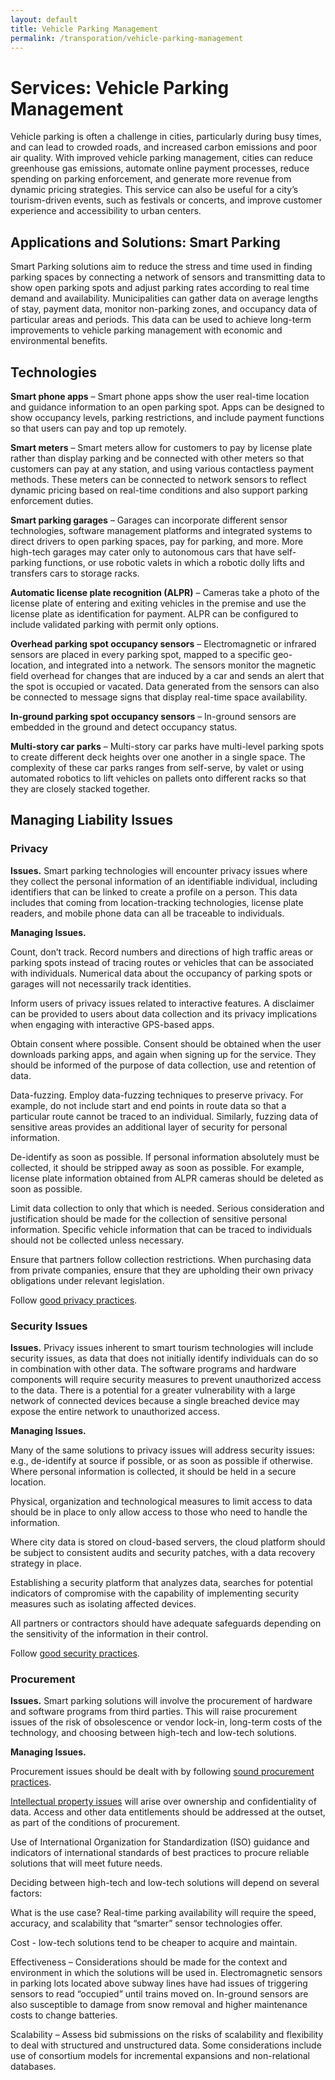 ```yaml
---
layout: default
title: Vehicle Parking Management
permalink: /transporation/vehicle-parking-management
---
```

# Services: Vehicle Parking Management

Vehicle parking is often a challenge in cities, particularly during busy times, and can lead to crowded roads, and increased carbon emissions and poor air quality. With improved vehicle parking management, cities can reduce greenhouse gas emissions, automate online payment processes, reduce spending on parking enforcement, and generate more revenue from dynamic pricing strategies. This service can also be useful for a city’s tourism-driven events, such as festivals or concerts, and improve customer experience and accessibility to urban centers.

## Applications and Solutions: Smart Parking

Smart Parking solutions aim to reduce the stress and time used in finding parking spaces by connecting a network of sensors and transmitting data to show open parking spots and adjust parking rates according to real time demand and availability. Municipalities can gather data on average lengths of stay, payment data, monitor non-parking zones, and occupancy data of particular areas and periods. This data can be used to achieve long-term improvements to vehicle parking management with economic and environmental benefits.

## Technologies

**Smart phone apps** – Smart phone apps show the user real-time location and guidance information to an open parking spot. Apps can be designed to show occupancy levels, parking restrictions, and include payment functions so that users can pay and top up remotely.

**Smart meters** – Smart meters allow for customers to pay by license plate rather than display parking and be connected with other meters so that customers can pay at any station, and using various contactless payment methods. These meters can be connected to network sensors to reflect dynamic pricing based on real-time conditions and also support parking enforcement duties. 

**Smart parking garages** – Garages can incorporate different sensor technologies, software management platforms and integrated systems to direct drivers to open parking spaces, pay for parking, and more. More high-tech garages may cater only to autonomous cars that have self-parking functions, or use robotic valets in which a robotic dolly lifts and transfers cars to storage racks.

**Automatic license plate recognition (ALPR)** – Cameras take a photo of the license plate of entering and exiting vehicles in the premise and use the license plate as identification for payment. ALPR can be configured to include validated parking with permit only options. 

**Overhead parking spot occupancy sensors** – Electromagnetic or infrared sensors are placed in every parking spot, mapped to a specific geo-location, and integrated into a network. The sensors monitor the magnetic field overhead for changes that are induced by a car and sends an alert that the spot is occupied or vacated. Data generated from the sensors can also be connected to message signs that display real-time space availability.

**In-ground parking spot occupancy sensors** – In-ground sensors are embedded in the ground and detect occupancy status. 

**Multi-story car parks** – Multi-story car parks have multi-level parking spots to create different deck heights over one another in a single space. The complexity of these car parks ranges from self-serve, by valet or using automated robotics to lift vehicles on pallets onto different racks so that they are closely stacked together. 

## Managing Liability Issues

### Privacy
 
**Issues.** Smart parking technologies will encounter privacy issues where they collect the personal information of an identifiable individual, including identifiers that can be linked to create a profile on a person. This data includes that coming from location-tracking technologies, license plate readers, and mobile phone data can all be traceable to individuals.

**Managing Issues.**
  
Count, don’t track.  Record numbers and directions of high traffic areas or parking spots instead of tracing routes or vehicles that can be associated with individuals. Numerical data about the occupancy of parking spots or garages will not necessarily track identities.

Inform users of privacy issues related to interactive features. A disclaimer can be provided to users about data collection and its privacy implications when engaging with interactive GPS-based apps.

Obtain consent where possible. Consent should be obtained when the user downloads parking apps, and again when signing up for the service. They should be informed of the purpose of data collection, use and retention of data.

Data-fuzzing. Employ data-fuzzing techniques to preserve privacy. For example, do not include start and end points in route data so that a particular route cannot be traced to an individual. Similarly, fuzzing data of sensitive areas provides an additional layer of security for personal information.

De-identify as soon as possible.  If personal information absolutely must be collected, it should be stripped away as soon as possible. For example, license plate information obtained from ALPR cameras should be deleted as soon as possible.

Limit data collection to only that which is needed. Serious consideration and justification should be made for the collection of sensitive personal information. Specific vehicle information that can be traced to individuals should not be collected unless necessary.

Ensure that partners follow collection restrictions. When purchasing data from private companies, ensure that they are upholding their own privacy obligations under relevant legislation.

Follow [good privacy practices](https://cippic-ca.github.io/SmartCityToolkit/privacy.html).


### Security Issues

**Issues.**  Privacy issues inherent to smart tourism technologies will include security issues, as data that does not initially identify individuals can do so in combination with other data. The software programs and hardware components will require security measures to prevent unauthorized access to the data. There is a potential for a greater vulnerability with a large network of connected devices because a single breached device may expose the entire network to unauthorized access.

**Managing Issues.** 

Many of the same solutions to privacy issues will address security issues:  e.g., de-identify at source if possible, or as soon as possible if otherwise.  Where personal information is collected, it should be held in a secure location.  

Physical, organization and technological measures to limit access to data should be in place to only allow access to those who need to handle the information. 

Where city data is stored on cloud-based servers, the cloud platform should be subject to consistent audits and security patches, with a data recovery strategy in place.

Establishing a security platform that analyzes data, searches for potential indicators of compromise with the capability of implementing security measures such as isolating affected devices.

All partners or contractors should have adequate safeguards depending on the sensitivity of the information in their control.

Follow [good security practices](https://cippic-ca.github.io/SmartCityToolkit/security.html).

### Procurement

**Issues.** Smart parking solutions will involve the procurement of hardware and software programs from third parties. This will raise procurement issues of the risk of obsolescence or vendor lock-in, long-term costs of the technology, and choosing between high-tech and low-tech solutions.

**Managing Issues.**  

Procurement issues should be dealt with by following [sound procurement practices](https://cippic-ca.github.io/SmartCityToolkit/procurement.html).

[Intellectual property issues](https://cippic-ca.github.io/SmartCityToolkit/intellectual-property.html) will arise over ownership and confidentiality of data.  Access and other data entitlements should be addressed at the outset, as part of the conditions of procurement. 

Use of International Organization for Standardization (ISO) guidance and indicators of international standards of best practices to procure reliable solutions that will meet future needs.

Deciding between high-tech and low-tech solutions will depend on several factors:

What is the use case? Real-time parking availability will require the speed, accuracy, and scalability that “smarter” sensor technologies offer. 

Cost - low-tech solutions tend to be cheaper to acquire and maintain. 

Effectiveness – Considerations should be made for the context and environment in which the solutions will be used in. Electromagnetic sensors in parking lots located above subway lines have had issues of triggering sensors to read “occupied” until trains moved on. In-ground sensors are also susceptible to damage from snow removal and higher maintenance costs to change batteries.

Scalability – Assess bid submissions on the risks of scalability and flexibility to deal with structured and unstructured data. Some considerations include use of consortium models for incremental expansions and non-relational databases.
